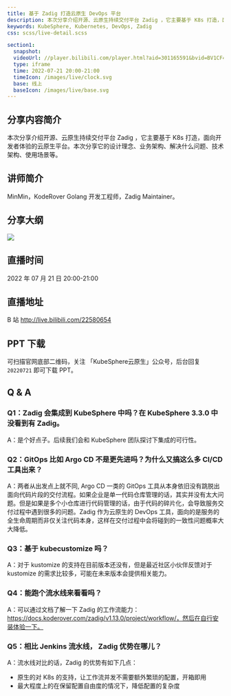 ```yaml
---
title: 基于 Zadig 打造云原生 DevOps 平台
description: 本次分享介绍开源、云原生持续交付平台 Zadig ，它主要基于 K8s 打造，面向开发者体验的云原生平台。本次分享它的设计理念、业务架构、解决什么问题、技术架构、使用场景等。
keywords: KubeSphere, Kubernetes, DevOps, Zadig
css: scss/live-detail.scss

section1:
  snapshot: 
  videoUrl: //player.bilibili.com/player.html?aid=301165591&bvid=BV1CF411K7Vw&cid=780078084&page=1&high_quality=1
  type: iframe
  time: 2022-07-21 20:00-21:00
  timeIcon: /images/live/clock.svg
  base: 线上
  baseIcon: /images/live/base.svg
---
```

## 分享内容简介

本次分享介绍开源、云原生持续交付平台 Zadig ，它主要基于 K8s 打造，面向开发者体验的云原生平台。本次分享它的设计理念、业务架构、解决什么问题、技术架构、使用场景等。

## 讲师简介

MinMin，KodeRover Golang 开发工程师，Zadig Maintainer。

## 分享大纲

![](https://pek3b.qingstor.com/kubesphere-community/images/zadig0721-live.png)

## 直播时间

2022 年 07 月 21 日 20:00-21:00

## 直播地址

B 站  http://live.bilibili.com/22580654

## PPT 下载

可扫描官网底部二维码，关注 「KubeSphere云原生」公众号，后台回复 `20220721` 即可下载 PPT。

## Q & A

### Q1：Zadig 会集成到 KubeSphere 中吗？在 KubeSphere 3.3.0 中没看到有 Zadig。

A：是个好点子。后续我们会和 KubeSphere 团队探讨下集成的可行性。

### Q2：GitOps 比如 Argo CD 不是更先进吗？为什么又搞这么多  CI/CD 工具出来？

A：两者从出发点上就不同, Argo CD 一类的 GitOps 工具从本身依旧没有跳脱出面向代码片段的交付流程。如果企业是单一代码仓库管理的话，其实并没有太大问题。但是如果是多个小仓库进行代码管理的话，由于代码的碎片化，会导致服务交付过程中遇到很多的问题。Zadig 作为云原生的 DevOps 工具，面向的是服务的全生命周期而非仅关注代码本身，这样在交付过程中会将碰到的一致性问题概率大大降低。

### Q3：基于 kubecustomize 吗？

A：对于 kustomize 的支持在目前版本还没有，但是最近社区小伙伴反馈对于 kustomize 的需求比较多，可能在未来版本会提供相关能力。

### Q4：能跑个流水线来看看吗？

A：可以通过文档了解一下 Zadig 的工作流能力： https://docs.koderover.com/zadig/v1.13.0/project/workflow/，然后在自行安装体验一下。

### Q5：相比 Jenkins 流水线， Zadig 优势在哪儿？

A：流水线对比的话，Zadig 的优势有如下几点：
- 原生的对 K8s 的支持，让工作流并发不需要额外繁琐的配置，开箱即用
- 最大程度上的在保留配置自由度的情况下，降低配置的复杂度